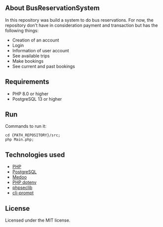 ## About BusReservationSystem

In this repository was build a system to do bus reservations. For now, the repository don't have in consideration payment and transaction but has the following things:

- Creation of an account
- Login
- Information of user account
- See available trips
- Make bookings
- See current and past bookings


## Requirements

- PHP 8.0 or higher
- PostgreSQL 13 or higher


## Run

Commands to run it:

```
cd {PATH_REPOSITORY}/src;
php Main.php;
```


## Technologies used

- [PHP](https://www.php.net/manual/en/)
- [PostgreSQL](https://www.postgresql.org/docs/13/index.html)
- [Medoo](https://medoo.in/doc)
- [PHP dotenv](https://github.com/vlucas/phpdotenv)
- [phpseclib](https://phpseclib.com/docs/why)
- [cli-prompt](https://github.com/Seldaek/cli-prompt)


## License

Licensed under the MIT license.
